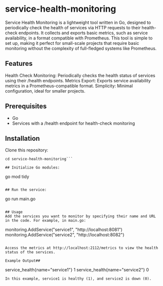 # service-health-monitoring
Service Health Monitoring is a lightweight tool written in Go, designed to periodically check the health of services via HTTP requests to their health-check endpoints. It collects and exports basic metrics, such as service availability, in a format compatible with Prometheus. This tool is simple to set up, making it perfect for small-scale projects that require basic monitoring without the complexity of full-fledged systems like Prometheus.

## Features
Health Check Monitoring: Periodically checks the health status of services using their /health endpoints.
Metrics Export: Exports service availability metrics in a Prometheus-compatible format.
Simplicity: Minimal configuration, ideal for smaller projects.


## Prerequisites
- Go
- Services with a /health endpoint for health-check monitoring

## Installation
Clone this repository:


```git clone https://github.com/hlobys/service-health-monitoring.git
cd service-health-monitoring```

## Initialize Go modules:

```
go mod tidy
```

## Run the service:

```
go run main.go
```

## Usage
Add the services you want to monitor by specifying their name and URL in the code. For example, in main.go:

```
monitoring.AddService("service1", "http://localhost:8081")
monitoring.AddService("service2", "http://localhost:8082")
```

Access the metrics at http://localhost:2112/metrics to view the health status of the services.

Example Output## 
```
service_health{name="service1"} 1
service_health{name="service2"} 0
```
In this example, service1 is healthy (1), and service2 is down (0).